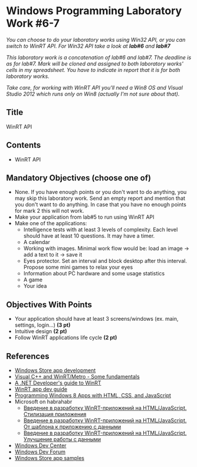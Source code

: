 # Windows Programming Laboratory Work #6-7

_You can choose to do your laboratory works using Win32 API, or you can switch to WinRT API. For Win32 API take a look at **lab#6** and **lab#7**_

_This laboratory work is a concatenation of lab#6 and lab#7. The deadline is as for lab#7. Mark will be cloned and assigned to both laboratory works' cells in my spreadsheet. You have to indicate in report that it is for both laboratory works._

_Take care, for working with WinRT API you'll need a Win8 OS and Visual Studio 2012 which runs only on Win8 (actually I'm not sure about that)._

## Title
WinRT API

## Contents
* WinRT API

## Mandatory Objectives (choose one of)
* None. If you have enough points or you don't want to do anything, you may skip this laboratory work. Send an empty report and mention that you don't want to do anything. In case that you have no enough points for mark 2 this will not work.
* Make your application from lab#5 to run using WinRT API
* Make one of the applications:
	* Intelligence tests with at least 3 levels of complexity. Each level should have at least 10 questions. It may have a timer.
	* A calendar
	* Working with images. Minimal work flow would be: load an image -> add a text to it -> save it
	* Eyes protector. Set an interval and block desktop after this interval. Propose some mini games to relax your eyes
	* Information about PC hardware and some usage statistics
	* A game
    * Your idea

## Objectives With Points
* Your application should have at least 3 screens/windows (ex. main, settings, login...) **(3 pt)**
* Intuitive design **(2 pt)**
* Follow WinRT applications life cycle **(2 pt)**


## References
* [Windows Store app development](http://msdn.microsoft.com/en-us/windows/apps/br229512.aspx)
* [Visual C++ and WinRT/Metro - Some fundamentals](http://www.codeproject.com/Articles/262151/Visual-Cplusplus-and-WinRT-Metro-Some-fundamentals)
* [A .NET Developer's guide to WinRT](http://www.devweek.com/code/DWheeler_DevWeek12_DotNet_Dev_Guide_WinRT.pdf)
* [WinRT app dev guide](http://www.irisclasson.com/2012/08/20/winrt-app-guide-step-1-the-idea/)
* [Programming Windows 8 Apps with HTML, CSS, and JavaScript](http://habrahabr.ru/company/microsoft/blog/162305/)
* Microsoft on habrahabr
    * [Введение в разработку WinRT-приложений на HTML/JavaScript. Стилизация приложения](http://habrahabr.ru/company/microsoft/blog/163813/)
    * [Введение в разработку WinRT-приложений на HTML/JavaScript. От шаблона к приложению с данными](http://habrahabr.ru/company/microsoft/blog/163443/)
	* [Введение в разработку WinRT-приложений на HTML/JavaScript. Улучшение работы с данными](http://habrahabr.ru/company/microsoft/blog/165909/)
* [Windows Dev Center](http://msdn.microsoft.com/en-us/windows/)
* [Windows Dev Forum](http://social.msdn.microsoft.com/Forums/en-US/category/windowsapps)
* [Windows Store app samples](http://code.msdn.microsoft.com/windowsapps)